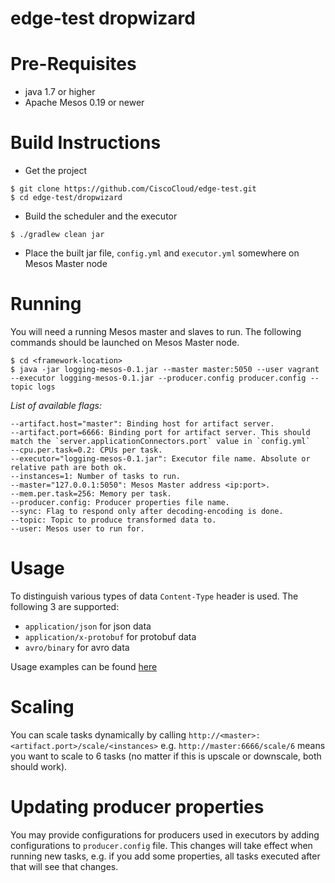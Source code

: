 edge-test dropwizard
================

Pre-Requisites
==============

- java 1.7 or higher   
- Apache Mesos 0.19 or newer
 
Build Instructions
=================

- Get the project   
```
$ git clone https://github.com/CiscoCloud/edge-test.git
$ cd edge-test/dropwizard
```

- Build the scheduler and the executor
```
$ ./gradlew clean jar
```
- Place the built jar file, `config.yml` and `executor.yml` somewhere on Mesos Master node

Running
=======

You will need a running Mesos master and slaves to run. The following commands should be launched on Mesos Master node.

```
$ cd <framework-location>
$ java -jar logging-mesos-0.1.jar --master master:5050 --user vagrant --executor logging-mesos-0.1.jar --producer.config producer.config --topic logs
```

*List of available flags:*

```
--artifact.host="master": Binding host for artifact server.
--artifact.port=6666: Binding port for artifact server. This should match the `server.applicationConnectors.port` value in `config.yml`
--cpu.per.task=0.2: CPUs per task.
--executor="logging-mesos-0.1.jar": Executor file name. Absolute or relative path are both ok.
--instances=1: Number of tasks to run.
--master="127.0.0.1:5050": Mesos Master address <ip:port>.
--mem.per.task=256: Memory per task.
--producer.config: Producer properties file name.
--sync: Flag to respond only after decoding-encoding is done.
--topic: Topic to produce transformed data to.
--user: Mesos user to run for.
```

Usage
=====

To distinguish various types of data `Content-Type` header is used. The following 3 are supported:

- `application/json` for json data
- `application/x-protobuf` for protobuf data
- `avro/binary` for avro data

Usage examples can be found [here](https://github.com/CiscoCloud/edge-test/tree/master/golang#usage)

Scaling
=======

You can scale tasks dynamically by calling `http://<master>:<artifact.port>/scale/<instances>` e.g. `http://master:6666/scale/6` means you want to scale to 6 tasks (no matter if this is upscale or downscale, both should work).

Updating producer properties
============================

You may provide configurations for producers used in executors by adding configurations to `producer.config` file. This changes will take effect when running new tasks, e.g. if you add some properties, all tasks executed after that will see that changes.
